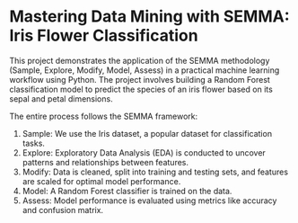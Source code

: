 # Mastering Data Mining with SEMMA: Iris Flower Classification

This project demonstrates the application of the SEMMA methodology (Sample, Explore, Modify, Model, Assess) in a practical machine learning workflow using Python. The project involves building a Random Forest classification model to predict the species of an iris flower based on its sepal and petal dimensions.

The entire process follows the SEMMA framework:

1. Sample: We use the Iris dataset, a popular dataset for classification tasks.
2. Explore: Exploratory Data Analysis (EDA) is conducted to uncover patterns and relationships between features.
3. Modify: Data is cleaned, split into training and testing sets, and features are scaled for optimal model performance.
4. Model: A Random Forest classifier is trained on the data.
5. Assess: Model performance is evaluated using metrics like accuracy and confusion matrix.
